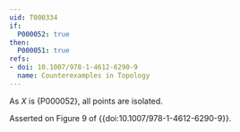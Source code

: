 ```yaml
---
uid: T000334
if:
  P000052: true
then:
  P000051: true
refs:
- doi: 10.1007/978-1-4612-6290-9
  name: Counterexamples in Topology
---
```


As $X$ is {P000052}, all points are isolated.

Asserted on Figure 9 of {{doi:10.1007/978-1-4612-6290-9}}.
